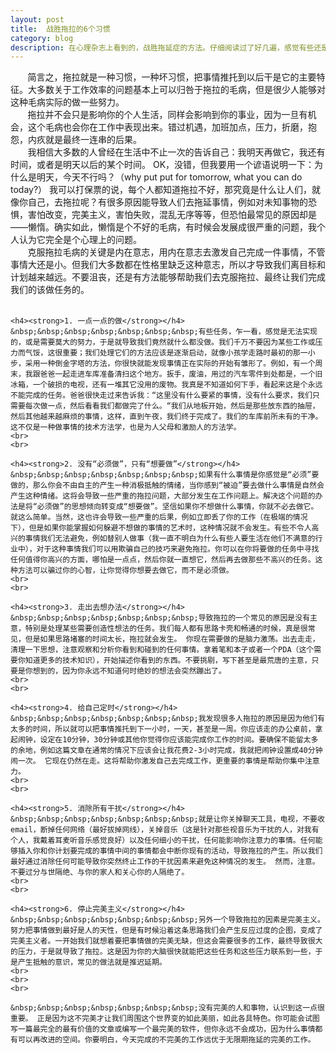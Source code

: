```yaml
---
layout: post
title:  战胜拖拉的6个习惯  
category: blog
description: 在心理杂志上看到的，战胜拖延症的方法。仔细阅读过了好几遍，感觉有些还是挺有效的。这个世界很多人都有拖延症，希望你能加油吧！
---
```

<div class="container">
<p>
	&nbsp;&nbsp;&nbsp;&nbsp;&nbsp;&nbsp;&nbsp;简言之，拖拉就是一种习惯，一种坏习惯，把事情推托到以后干是它的主要特征。大多数关于工作效率的问题基本上可以归咎于拖拉的毛病，但是很少人能够对这种毛病实际的做一些努力。
	<br>
	&nbsp;&nbsp;&nbsp;&nbsp;&nbsp;&nbsp;&nbsp;拖拉并不会只是影响你的个人生活，同样会影响到你的事业，因为一旦有机会，这个毛病也会你在工作中表现出来。错过机遇，加班加点，压力，折磨，抱怨，内疚就是最终一连串的后果。
	<br>
	&nbsp;&nbsp;&nbsp;&nbsp;&nbsp;&nbsp;&nbsp;我相信大多数的人曾经在生活中不止一次的告诉自己：我明天再做它，我还有时间，或者是明天以后的某个时间。 OK，没错，但我要用一个谚语说明一下：为什么是明天，今天不行吗？（why put put for tomorrow, what you can do today?） 我可以打保票的说，每个人都知道拖拉不好，那究竟是什么让人们，就像你自己，去拖拉呢？有很多原因能导致人们去拖延事情，例如对未知事物的恐惧，害怕改变，完美主义，害怕失败，混乱无序等等，但恐怕最常见的原因却是——懒惰。确实如此，懒惰是个不好的毛病，有时候会发展成很严重的问题，我个人认为它完全是个心理上的问题。
	<br>
	&nbsp;&nbsp;&nbsp;&nbsp;&nbsp;&nbsp;&nbsp;克服拖拉毛病的关键是内在意志，用内在意志去激发自己完成一件事情，不管事情大还是小。但我们大多数都在性格里缺乏这种意志，所以才导致我们离目标和计划越来越远。不要沮丧，还是有方法能够帮助我们去克服拖拉、最终让我们完成我们的该做任务的。
	<br>
	<br>

	<h4><strong>1. 一点一点的做</strong></h4>
	&nbsp;&nbsp;&nbsp;&nbsp;&nbsp;&nbsp;&nbsp;有些任务，乍一看，感觉是无法实现的，或是需要莫大的努力，于是就导致我们竟然就什么都没做。我们千万不要因为某些工作或压力而气馁，这很重要；我们处理它们的方法应该是逐渐启动，就像小孩学走路时最初的那一小步，采用一种倒金字塔的方法，你很快就能发现事情正在实际的开始有雏形了。例如，有一个周末，我跟爸爸一起走进车库准备清扫这个地方。扳手，废油，用过的汽车零件到处都是，一个旧冰箱，一个破损的电视，还有一堆其它没用的废物。我真是不知道如何下手，看起来这是个永远不能完成的任务。爸爸很快走过来告诉我：“这里没有什么要紧的事情，没有什么要求，我们只需要每次做一点，然后看看我们都做完了什么。“我们从地板开始，然后是那些放东西的抽屉，然后其他越来越麻烦的事情，这样，直到午夜，我们终于完成了。我们的车库前所未有的干净。 这不仅是一种做事情的技术方法学，也是为人父母和激励人的方法学。
	<br>
	<br>

	<h4><strong>2. 没有“必须做”，只有“想要做”</strong></h4>
	&nbsp;&nbsp;&nbsp;&nbsp;&nbsp;&nbsp;&nbsp;如果有什么事情是你感觉是“必须”要做的，那么你会不由自主的产生一种消极抵触的情绪，当你感到“被迫”要去做什么事情是自然会产生这种情绪。这将会导致一些严重的拖拉问题，大部分发生在工作问题上。解决这个问题的办法是将“必须做”的思想倾向转变成“想要做”。坚信如果你不想做什么事情，你就不必去做它。 就这么简单。当然，这也许会导致一些严重的后果，例如立即丢了你的工作（在极端的情况下），但是如果你能掌握如何躲避不想做的事情的艺术时，这种情况就不会发生。有些不令人高兴的事情我们无法避免，例如替别人做事（我一直不明白为什么有些人要生活在他们不满意的行业中），对于这种事情我们可以用欺骗自己的技巧来避免拖拉。你可以在你将要做的任务中寻找任何值得你高兴的方面，哪怕是一点点，然后你就一直想它，然后再去做那些不高兴的任务。这种方法可以骗过你的心智，让你觉得你想要去做它，而不是必须做。
	<br>
	<br>

	<h4><strong>3. 走出去想办法</strong></h4>
	&nbsp;&nbsp;&nbsp;&nbsp;&nbsp;&nbsp;&nbsp;导致拖拉的一个常见的原因是没有主意，特别是处理某些需要创造性想法的任务。我们每人都有思路卡壳和畅通的时候，真是很常见，但是如果思路堵塞的时间太长，拖拉就会发生。 你现在需要做的是脑力激荡。出去走走，清理一下思想，注意观察和分析你看到和碰到的任何事情。拿着笔和本子或者一个PDA（这个需要你知道更多的技术知识），开始描述你看到的东西。不要挑剔，写下甚至是最荒唐的主意，只要是你想到的，因为你永远不知道何时绝妙的想法会突然蹦出了。
	<br>
	<br>

	<h4><strong>4. 给自己定时</strong></h4>
	&nbsp;&nbsp;&nbsp;&nbsp;&nbsp;&nbsp;&nbsp;我发现很多人拖拉的原因是因为他们有太多的时间，所以就可以把事情推托到下一小时，一天，甚至是一周。你应该走的办公桌前，拿起闹钟，设定在10分钟，30分钟或其他你觉得你应该能完成你工作的时间。要确保不能留太多的余地，例如这篇文章在通常的情况下应该会让我花费2-3小时完成，我就把闹钟设置成40分钟闹一次。 它现在仍然在走。这将帮助你激发自己去完成工作，更重要的事情是帮助你集中注意力。
	<br>
	<br>

	<h4><strong>5. 消除所有干扰</strong></h4>
	&nbsp;&nbsp;&nbsp;&nbsp;&nbsp;&nbsp;&nbsp;就是让你关掉聊天工具，电视，不要收email，断掉任何网络（最好拔掉网线），关掉音乐（这是针对那些视音乐为干扰的人，对我有个人，我戴着耳麦听音乐感觉良好）以及任何细小的干扰，任何能影响你注意力的事情。任何能够插入你和你计划要完成的事情中间的事情都会中断你现有的活动，导致拖拉的产生。所以我们最好通过消除任何可能导致你突然终止工作的干扰因素来避免这种情况的发生。 然而，注意。不要过分与世隔绝、与你的家人和关心你的人隔绝了。
	<br>
	<br>

	<h4><strong>6. 停止完美主义</strong></h4>
	&nbsp;&nbsp;&nbsp;&nbsp;&nbsp;&nbsp;&nbsp;另外一个导致拖拉的因素是完美主义。 努力把事情做到最好是人的天性，但是有时候沿着这条思路我们会产生反应过度的企图，变成了完美主义者。一开始我们就想着要把事情做的完美无缺，但这会需要很多的工作，最终导致很大的压力，于是就导致了拖拉。这是因为你的大脑很快就能把这些任务和这些压力联系到一些，于是产生抵触的意识，常见的做法就是推迟延期。	
	<br>
	<br>
	<br>

	&nbsp;&nbsp;&nbsp;&nbsp;&nbsp;&nbsp;&nbsp;没有完美的人和事物，认识到这一点很重要。 正是因为这不完美才让我们周围这个世界变的如此美丽，如此各具特色。你可能会试图写一篇最完全的最有价值的文章或编写一个最完美的软件，但你永远不会成功，因为什么事情都有可以再改进的空间。你要明白，今天完成的不完美的工作远优于无限期拖延的完美的工作。
</p>


</div>